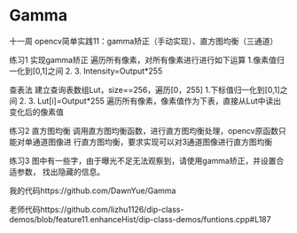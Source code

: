 # Gamma
十一周
opencv简单实践11：gamma矫正（手动实现）、直方图均衡（三通道）

练习1 实现gamma矫正
遍历所有像素，对所有像素进行进行如下运算
1.像素值归一化到[0,1]之间 2. 3. Intensity=Output*255

查表法
建立查询表数组Lut，size==256，遍历[0，255]
1.下标值归一化到[0,1]之间 2.  3. Lut[i]=Output*255
遍历所有像素，像素值作为下表，直接从Lut中读出变化后的像素值

练习2 直方图均衡
调用直方图均衡函数，进行直方图均衡处理，opencv原函数只能对单通道图像进
行直方图均衡，要求实现可以对3通道图像进行直方图均衡

练习3 
图中有一些字，由于曝光不足无法观察到，请使用gamma矫正，并设置合适参数，
找出隐藏的信息。

我的代码https://github.com/DawnYue/Gamma

老师代码https://github.com/lizhu1126/dip-class-demos/blob/feature11.enhanceHist/dip-class-demos/funtions.cpp#L187
